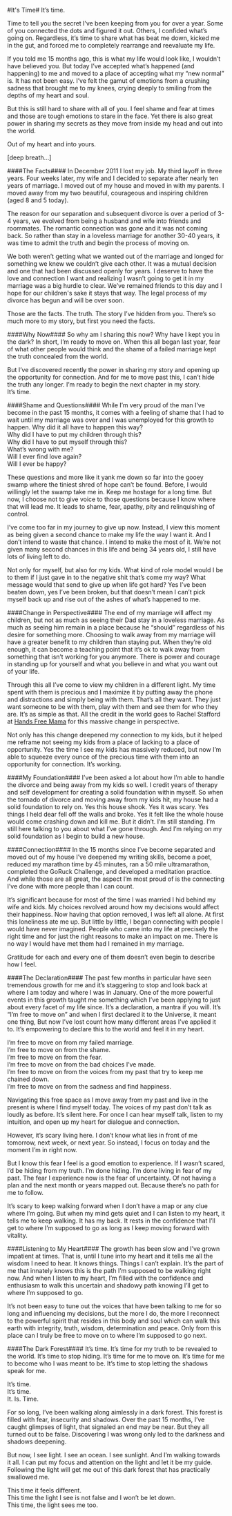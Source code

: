 #It's Time#
It’s time.

Time to tell you the secret I’ve been keeping from you for over a year. Some of you connected the dots and figured it out. Others, I confided what’s going on. Regardless, it’s time to share what has beat me down, kicked me in the gut, and forced me to completely rearrange and reevaluate my life.

If you told me 15 months ago, this is what my life would look like, I wouldn’t have believed you. But today I’ve accepted what’s happened (and happening) to me and moved to a place of accepting what my “new normal” is. It has not been easy. I’ve felt the gamut of emotions from a crushing sadness that brought me to my knees, crying deeply to smiling from the depths of my heart and soul.

But this is still hard to share with all of you. I feel shame and fear at times and those are tough emotions to stare in the face. Yet there is also great power in sharing my secrets as they move from inside my head and out into the world.

Out of my heart and into yours.

[deep breath…]

####The Facts####
In December 2011 I lost my job. My third layoff in three years. Four weeks later, my wife and I decided to separate after nearly ten years of marriage. I moved out of my house and moved in with my parents. I moved away from my two beautiful, courageous and inspiring children (aged 8 and 5 today).

The reason for our separation and subsequent divorce is over a period of 3-4 years, we evolved from being a husband and wife into friends and roommates. The romantic connection was gone and it was not coming back. So rather than stay in a loveless marriage for another 30-40 years, it was time to admit the truth and begin the process of moving on.

We both weren’t getting what we wanted out of the marriage and longed for something we knew we couldn’t give each other. It was a mutual decision and one that had been discussed openly for years. I deserve to have the love and connection I want and realizing I wasn’t going to get it in my marriage was a big hurdle to clear. We’ve remained friends to this day and I hope for our children's sake it stays that way. The legal process of my divorce has begun and will be over soon.

Those are the facts. The truth. The story I’ve hidden from you. There’s so much more to my story, but first you need the facts.

####Why Now####
So why am I sharing this now? Why have I kept you in the dark? In short, I’m ready to move on. When this all began last year, fear of what other people would think and the shame of a failed marriage kept the truth concealed from the world. 

But I’ve discovered recently the power in sharing my story and opening up the opportunity for connection. And for me to move past this, I can’t hide the truth any longer. I’m ready to begin the next chapter in my story.  
It’s time.

####Shame and Questions####
While I’m very proud of the man I’ve become in the past 15 months, it comes with a feeling of shame that I had to wait until my marriage was over and I was unemployed for this growth to happen. 
Why did it all have to happen this way?  
Why did I have to put my children through this?  
Why did I have to put myself through this?  
What’s wrong with me?  
Will I ever find love again?  
Will I ever be happy?  

These questions and more like it yank me down so far into the gooey swamp where the tiniest shred of hope can’t be found. Before, I would willingly let the swamp take me in. Keep me hostage for a long time. But now, I choose not to give voice to those questions because I know where that will lead me. It leads to shame, fear, apathy, pity and relinquishing of control.

I’ve come too far in my journey to give up now. Instead, I view this moment as being given a second chance to make my life the way I want it. And I don’t intend to waste that chance. I intend to make the most of it. We’re not given many second chances in this life and being 34 years old, I still have lots of living left to do.

Not only for myself, but also for my kids. What kind of role model would I be to them if I just gave in to the negative shit that’s come my way? What message would that send to give up when life got hard? Yes I’ve been beaten down, yes I’ve been broken, but that doesn’t mean I can’t pick myself back up and rise out of the ashes of what’s happened to me.

####Change in Perspective####
The end of my marriage will affect my children, but not as much as seeing their Dad stay in a loveless marriage. As much as seeing him remain in a place because he “should” regardless of his desire for something more. Choosing to walk away from my marriage will have a greater benefit to my children than staying put. When they’re old enough, it can become a teaching point that it’s ok to walk away from something that isn’t working for you anymore. There is power and courage in standing up for yourself and what you believe in and what you want out of your life.

Through this all I’ve come to view my children in a different light. My time spent with them is precious and I maximize it by putting away the phone and distractions and simply being with them. That’s all they want. They just want someone to be with them, play with them and see them for who they are. It’s as simple as that. All the credit in the world goes to Rachel Stafford at [Hands Free Mama](http://handsfreemama.com/) for this massive change in perspective. 

Not only has this change deepened my connection to my kids, but it helped me reframe not seeing my kids from a place of lacking to a place of opportunity. Yes the time I see my kids has massively reduced, but now I’m able to squeeze every ounce of the precious time with them into an opportunity for connection. It’s working.

####My Foundation####
I’ve been asked a lot about how I’m able to handle the divorce and being away from my kids so well. I credit years of therapy and self development for creating a solid foundation within myself. So when the tornado of divorce and moving away from my kids hit, my house had a solid foundation to rely on. Yes this house shook. Yes it was scary. Yes things I held dear fell off the walls and broke. Yes it felt like the whole house would come crashing down and kill me. But it didn’t. I’m still standing. I’m still here talking to you about what I’ve gone through. And I’m relying on my solid foundation as I begin to build a new house.

####Connection####
In the 15 months since I’ve become separated and moved out of my house I’ve deepened my writing skills, become a poet, reduced my marathon time by 45 minutes, ran a 50 mile ultramarathon, completed the GoRuck Challenge, and developed a meditation practice. And while those are all great, the aspect I’m most proud of is the connecting I’ve done with more people than I can count. 

It’s significant because for most of the time I was married I hid behind my wife and kids. My choices revolved around how my decisions would affect their happiness. Now having that option removed, I was left all alone. At first this loneliness ate me up. But little by little, I began connecting with people I would have never imagined. People who came into my life at precisely the right time and for just the right reasons to make an impact on me. There is no way I would have met them had I remained in my marriage.

Gratitude for each and every one of them doesn’t even begin to describe how I feel.

####The Declaration####
The past few months in particular have seen tremendous growth for me and it’s staggering to stop and look back at where I am today and where I was in January. One of the more powerful events in this growth taught me something which I’ve been applying to just about every facet of my life since. It’s a declaration, a mantra if you will. It’s “I’m free to move on” and when I first declared it to the Universe, it meant one thing, But now I’ve lost count how many different areas I’ve applied it to. It’s empowering to declare this to the world and feel it in my heart. 

I’m free to move on from my failed marriage.  
I’m free to move on from the shame.  
I’m free to move on from the fear.  
I’m free to move on from the bad choices I’ve made.  
I’m free to move on from the voices from my past that try to keep me chained down.  
I’m free to move on from the sadness and find happiness.  

Navigating this free space as I move away from my past and live in the present is where I find myself today. The voices of my past don’t talk as loudly as before. It’s silent here. For once I can hear myself talk, listen to my intuition, and open up my heart for dialogue and connection. 

However, it’s scary living here. I don’t know what lies in front of me tomorrow, next week, or next year. So instead, I focus on today and the moment I’m in right now. 

But I know this fear I feel is a good emotion to experience. If I wasn’t scared, I’d be hiding from my truth. I’m done hiding. I’m done living in fear of my past. The fear I experience now is the fear of uncertainty. Of not having a plan and the next month or years mapped out. Because there’s no path for me to follow. 

It’s scary to keep walking forward when I don’t have a map or any clue where I’m going. But when my mind gets quiet and I can listen to my heart, it tells me to keep walking. It has my back. It rests in the confidence that I’ll get to where I’m supposed to go as long as I keep moving forward with vitality. 

####Listening to My Heart####
The growth has been slow and I’ve grown impatient at times. That is, until I tune into my heart and it tells me all the wisdom I need to hear. It knows things. Things I can’t explain. It’s the part of me that innately knows this is the path I’m supposed to be walking right now. And when I listen to my heart, I’m filled with the confidence and enthusiasm to walk this uncertain and shadowy path knowing I’ll get to where I’m supposed to go. 

It’s not been easy to tune out the voices that have been talking to me for so long and influencing my decisions, but the more I do, the more I reconnect to the powerful spirit that resides in this body and soul which can walk this earth with integrity, truth, wisdom, determination and peace. Only from this place can I truly be free to move on to where I’m supposed to go next.

####The Dark Forest####
It’s time. It’s time for my truth to be revealed to the world. It’s time to stop hiding. It’s time for me to move on. It’s time for me to become who I was meant to be. It’s time to stop letting the shadows speak for me. 

It’s time.  
It’s time.  
It. Is. Time.  

For so long, I’ve been walking along aimlessly in a dark forest. This forest is filled with fear, insecurity and shadows. Over the past 15 months, I’ve caught glimpses of light, that signaled an end may be near. But they all turned out to be false. Discovering I was wrong only led to the darkness and shadows deepening. 

But now, I see light. I see an ocean. I see sunlight. And I’m walking towards it all. I can put my focus and attention on the light and let it be my guide. Following the light will get me out of this dark forest that has practically swallowed me.

This time it feels different.  
This time the light I see is not false and I won’t be let down.  
This time, the light sees me too.  